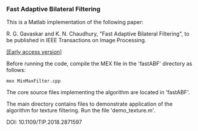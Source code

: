 
### Fast Adaptive Bilateral Filtering

This is a Matlab implementation of the following paper:

R. G. Gavaskar and K. N. Chaudhury, "Fast Adaptive Bilateral Filtering", to be published in IEEE Transactions on Image Processing.

[[Early access version]](https://ieeexplore.ieee.org/document/8469064/)

Before running the code, compile the MEX file in the 'fastABF' directory as follows:
```
mex MinMaxFilter.cpp
```

The core source files implementing the algorithm are located in 'fastABF'.

The main directory contains files to demonstrate application of the algorithm for texture filtering. Run the file 'demo_texture.m'.

DOI: 10.1109/TIP.2018.2871597

